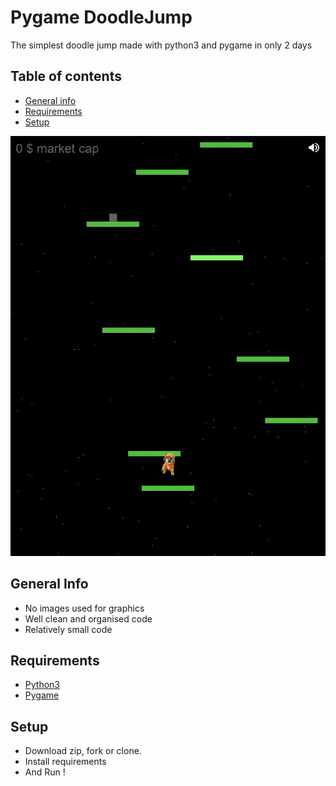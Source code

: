 # Pygame DoodleJump
The simplest doodle jump made with python3 and pygame in only 2 days

## Table of contents
* [General info](#general-info)
* [Requirements](#requirements)
* [Setup](#setup)

![Screenshot](demo.gif)

## General Info
* No images used for graphics
* Well clean and organised code
* Relatively small code

## Requirements
* [Python3](https://www.python.org/downloads/)
* [Pygame](https://www.pygame.org/news)

## Setup
* Download zip, fork or clone.
* Install requirements
* And Run !
